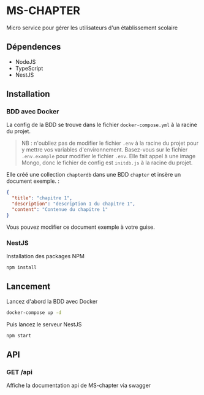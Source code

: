 # MS-CHAPTER

Micro service pour gérer les utilisateurs d'un établissement scolaire

## Dépendences

- NodeJS
- TypeScript
- NestJS

## Installation

### BDD avec Docker

La config de la BDD se trouve dans le fichier `docker-compose.yml` à la racine du projet.

> NB : n'oubliez pas de modifier le fichier `.env` à la racine du projet pour y mettre vos variables d'environnement. Basez-vous sur le fichier `.env.example` pour modifier le fichier `.env`.
Elle fait appel à une image Mongo, donc le fichier de config est `initdb.js` à la racine du projet.

Elle créé une collection `chapterdb` dans une BDD `chapter` et insère un document exemple. :

```json
{
  "title": "chapitre 1",
  "description": "description 1 du chapitre 1",
  "content": "Contenue du chapitre 1"
}
```

Vous pouvez modifier ce document exemple à votre guise.

### NestJS
Installation des packages NPM

```bash
npm install
```

## Lancement

Lancez d'abord la BDD avec Docker

```bash
docker-compose up -d
```

Puis lancez le serveur NestJS

```bash
npm start
```

## API

### GET /api

Affiche la documentation api de MS-chapter via swagger
